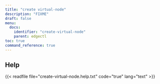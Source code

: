 ```yaml
---
title: "create virtual-node"
description: "FIXME"
draft: false
menu:
  docs:
    identifier: "create-virtual-node"
    parent: edgectl
toc: true
command_reference: true
---
```


## Help

{{< readfile file="create-virtual-node.help.txt" code="true" lang="text" >}}
